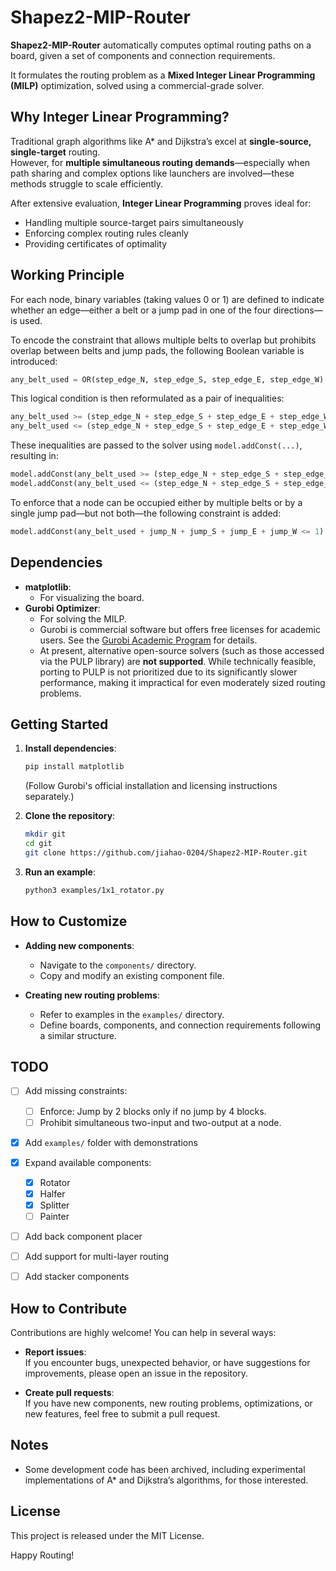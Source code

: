 # Shapez2-MIP-Router

**Shapez2-MIP-Router** automatically computes optimal routing paths on a board, given a set of components and connection requirements.

It formulates the routing problem as a **Mixed Integer Linear Programming (MILP)** optimization, solved using a commercial-grade solver.




## Why Integer Linear Programming?

Traditional graph algorithms like A* and Dijkstra’s excel at **single-source, single-target** routing.  
However, for **multiple simultaneous routing demands**—especially when path sharing and complex options like launchers are involved—these methods struggle to scale efficiently.

After extensive evaluation, **Integer Linear Programming** proves ideal for:
- Handling multiple source-target pairs simultaneously
- Enforcing complex routing rules cleanly
- Providing certificates of optimality


## Working Principle

For each node, binary variables (taking values 0 or 1) are defined to indicate whether an edge—either a belt or a jump pad in one of the four directions—is used.

To encode the constraint that allows multiple belts to overlap but prohibits overlap between belts and jump pads, the following Boolean variable is introduced:

```python
any_belt_used = OR(step_edge_N, step_edge_S, step_edge_E, step_edge_W)
```

This logical condition is then reformulated as a pair of inequalities:

```python
any_belt_used >= (step_edge_N + step_edge_S + step_edge_E + step_edge_W) / 4.0
any_belt_used <= (step_edge_N + step_edge_S + step_edge_E + step_edge_W)
```

These inequalities are passed to the solver using `model.addConst(...)`, resulting in:

```python
model.addConst(any_belt_used >= (step_edge_N + step_edge_S + step_edge_E + step_edge_W) / 4.0)
model.addConst(any_belt_used <= (step_edge_N + step_edge_S + step_edge_E + step_edge_W))
```

To enforce that a node can be occupied either by multiple belts or by a single jump pad—but not both—the following constraint is added:

```python
model.addConst(any_belt_used + jump_N + jump_S + jump_E + jump_W <= 1)
```


## Dependencies

- **matplotlib**: 
  - For visualizing the board.
- **Gurobi Optimizer**: 
  - For solving the MILP.
  - Gurobi is commercial software but offers free licenses for academic users. See the [Gurobi Academic Program](https://www.gurobi.com/academia/academic-program-and-licenses/) for details.
  - At present, alternative open-source solvers (such as those accessed via the PULP library) are **not supported**. While technically feasible, porting to PULP is not prioritized due to its significantly slower performance, making it impractical for even moderately sized routing problems.


## Getting Started

1. **Install dependencies**:
   ```bash
   pip install matplotlib
   ```
   (Follow Gurobi's official installation and licensing instructions separately.)

2. **Clone the repository**:
   ```bash
   mkdir git
   cd git
   git clone https://github.com/jiahao-0204/Shapez2-MIP-Router.git
   ```

3. **Run an example**:
   ```bash
   python3 examples/1x1_rotator.py
   ```


## How to Customize

- **Adding new components**:
  - Navigate to the `components/` directory.
  - Copy and modify an existing component file.

- **Creating new routing problems**:
  - Refer to examples in the `examples/` directory.
  - Define boards, components, and connection requirements following a similar structure.


## TODO

- [ ] Add missing constraints:
  - [ ] Enforce: Jump by 2 blocks only if no jump by 4 blocks.
  - [ ] Prohibit simultaneous two-input and two-output at a node.
- [x] Add `examples/` folder with demonstrations
- [x] Expand available components:
  - [x] Rotator
  - [x] Halfer
  - [x] Splitter
  - [ ] Painter
- [ ] Add back component placer
- [ ] Add support for multi-layer routing
- [ ] Add stacker components


## How to Contribute

Contributions are highly welcome! You can help in several ways:

- **Report issues**:  
  If you encounter bugs, unexpected behavior, or have suggestions for improvements, please open an issue in the repository.

- **Create pull requests**:  
  If you have new components, new routing problems, optimizations, or new features, feel free to submit a pull request.  


## Notes

- Some development code has been archived, including experimental implementations of A* and Dijkstra’s algorithms, for those interested.


## License

This project is released under the MIT License.

Happy Routing!